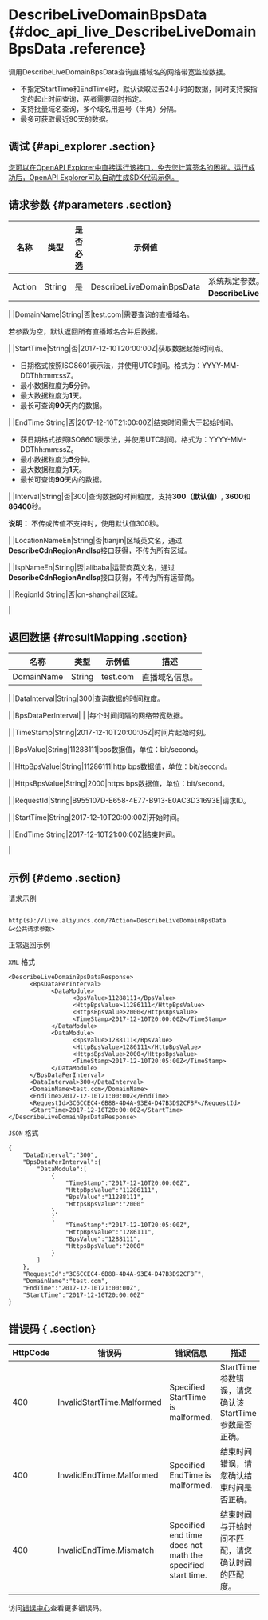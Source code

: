# DescribeLiveDomainBpsData {#doc_api_live_DescribeLiveDomainBpsData .reference}

调用DescribeLiveDomainBpsData查询直播域名的网络带宽监控数据。

-   不指定StartTime和EndTime时，默认读取过去24小时的数据，同时支持按指定的起止时间查询，两者需要同时指定。
-   支持批量域名查询，多个域名用逗号（半角）分隔。
-   最多可获取最近90天的数据。

## 调试 {#api_explorer .section}

[您可以在OpenAPI Explorer中直接运行该接口，免去您计算签名的困扰。运行成功后，OpenAPI Explorer可以自动生成SDK代码示例。](https://api.aliyun.com/#product=live&api=DescribeLiveDomainBpsData&type=RPC&version=2016-11-01)

## 请求参数 {#parameters .section}

|名称|类型|是否必选|示例值|描述|
|--|--|----|---|--|
|Action|String|是|DescribeLiveDomainBpsData|系统规定参数。取值：**DescribeLiveDomainBpsData**。

 |
|DomainName|String|否|test.com|需要查询的直播域名。

 若参数为空，默认返回所有直播域名合并后数据。

 |
|StartTime|String|否|2017-12-10T20:00:00Z|获取数据起始时间点。

 -   日期格式按照ISO8601表示法，并使用UTC时间。格式为：YYYY-MM-DDThh:mm:ssZ。
-   最小数据粒度为**5**分钟。
-   最大数据粒度为**1**天。
-   最长可查询**90**天内的数据。

 |
|EndTime|String|否|2017-12-10T21:00:00Z|结束时间需大于起始时间。

 -   获日期格式按照ISO8601表示法，并使用UTC时间。格式为：YYYY-MM-DDThh:mm:ssZ。
-   最小数据粒度为**5**分钟。
-   最大数据粒度为**1**天。
-   最长可查询**90**天内的数据。

 |
|Interval|String|否|300|查询数据的时间粒度，支持**300（默认值）**, **3600**和**86400**秒。

 **说明：** 不传或传值不支持时，使用默认值300秒。

 |
|LocationNameEn|String|否|tianjin|区域英文名，通过**DescribeCdnRegionAndIsp**接口获得，不传为所有区域。

 |
|IspNameEn|String|否|alibaba|运营商英文名，通过**DescribeCdnRegionAndIsp**接口获得，不传为所有运营商。

 |
|RegionId|String|否|cn-shanghai|区域。

 |

## 返回数据 {#resultMapping .section}

|名称|类型|示例值|描述|
|--|--|---|--|
|DomainName|String|test.com|直播域名信息。

 |
|DataInterval|String|300|查询数据的时间粒度。

 |
|BpsDataPerInterval| | |每个时间间隔的网络带宽数据。

 |
|TimeStamp|String|2017-12-10T20:00:05Z|时间片起始时刻。

 |
|BpsValue|String|11288111|bps数据值，单位：bit/second。

 |
|HttpBpsValue|String|11286111|http bps数据值，单位：bit/second。

 |
|HttpsBpsValue|String|2000|https bps数据值，单位：bit/second。

 |
|RequestId|String|B955107D-E658-4E77-B913-E0AC3D31693E|请求ID。

 |
|StartTime|String|2017-12-10T20:00:00Z|开始时间。

 |
|EndTime|String|2017-12-10T21:00:00Z|结束时间。

 |

## 示例 {#demo .section}

请求示例

``` {#request_demo}

http(s)://live.aliyuncs.com/?Action=DescribeLiveDomainBpsData
&<公共请求参数>

```

正常返回示例

`XML` 格式

``` {#xml_return_success_demo}
<DescribeLiveDomainBpsDataResponse>
	  <BpsDataPerInterval>
		    <DataModule>
			      <BpsValue>11288111</BpsValue>
			      <HttpBpsValue>11286111</HttpBpsValue>
			      <HttpsBpsValue>2000</HttpsBpsValue>
			      <TimeStamp>2017-12-10T20:00:00Z</TimeStamp>
		    </DataModule>
		    <DataModule>
			      <BpsValue>1288111</BpsValue>
			      <HttpBpsValue>1286111</HttpBpsValue>
			      <HttpsBpsValue>2000</HttpsBpsValue>
			      <TimeStamp>2017-12-10T20:05:00Z</TimeStamp>
		    </DataModule>
	  </BpsDataPerInterval>
	  <DataInterval>300</DataInterval>
	  <DomainName>test.com</DomainName>
	  <EndTime>2017-12-10T21:00:00Z</EndTime>
	  <RequestId>3C6CCEC4-6B88-4D4A-93E4-D47B3D92CF8F</RequestId>
	  <StartTime>2017-12-10T20:00:00Z</StartTime>
</DescribeLiveDomainBpsDataResponse>
```

`JSON` 格式

``` {#json_return_success_demo}
{
	"DataInterval":"300",
	"BpsDataPerInterval":{
		"DataModule":[
			{
				"TimeStamp":"2017-12-10T20:00:00Z",
				"HttpBpsValue":"11286111",
				"BpsValue":"11288111",
				"HttpsBpsValue":"2000"
			},
			{
				"TimeStamp":"2017-12-10T20:05:00Z",
				"HttpBpsValue":"1286111",
				"BpsValue":"1288111",
				"HttpsBpsValue":"2000"
			}
		]
	},
	"RequestId":"3C6CCEC4-6B88-4D4A-93E4-D47B3D92CF8F",
	"DomainName":"test.com",
	"EndTime":"2017-12-10T21:00:00Z",
	"StartTime":"2017-12-10T20:00:00Z"
}
```

## 错误码 { .section}

|HttpCode|错误码|错误信息|描述|
|--------|---|----|--|
|400|InvalidStartTime.Malformed|Specified StartTime is malformed.|StartTime参数错误，请您确认该StartTime参数是否正确。|
|400|InvalidEndTime.Malformed|Specified EndTime is malformed.|结束时间错误，请您确认结束时间是否正确。|
|400|InvalidEndTime.Mismatch|Specified end time does not math the specified start time.|结束时间与开始时间不匹配，请您确认时间的匹配度。|

访问[错误中心](https://error-center.aliyun.com/status/product/live)查看更多错误码。

